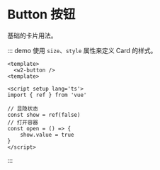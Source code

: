 # Button 按钮

基础的卡片用法。

<W2Button />

::: demo 使用 `size`、`style` 属性来定义 Card 的样式。

```vue
<template>
  <w2-button />
<template>

<script setup lang='ts'>
import { ref } from 'vue'

// 显隐状态
const show = ref(false)
// 打开容器
const open = () => {
	show.value = true
}
</script>
```

:::